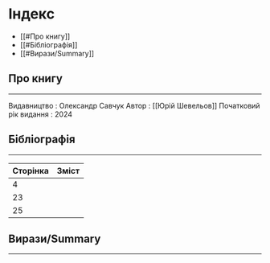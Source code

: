 # Індекс

 - [[#Про книгу]]
 - [[#Бібліографія]]
 - [[#Вирази/Summary]]

## Про книгу
***
Видавництво : Олександр Савчук
Автор : [[Юрій Шевельов]]
Початковий рік видання : 2024

## Бібліографія
***

| Сторінка | Зміст |
| -------- | ----- |
| 4        |       |
| 23       |       |
| 25       |       |

## Вирази/Summary
***


